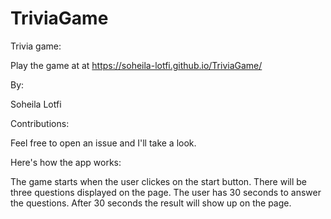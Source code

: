 # TriviaGame

Trivia game:

Play the game at at https://soheila-lotfi.github.io/TriviaGame/

By:

Soheila Lotfi

Contributions:

Feel free to open an issue and I'll take a look.

Here's how the app works:

The game starts when the user clickes on the start button.
There will be three questions displayed on the page.
The user has 30 seconds to answer the questions.
After 30 seconds the result will show up on the page.

